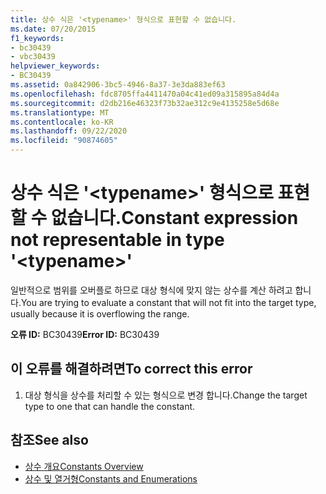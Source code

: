```yaml
---
title: 상수 식은 '<typename>' 형식으로 표현할 수 없습니다.
ms.date: 07/20/2015
f1_keywords:
- bc30439
- vbc30439
helpviewer_keywords:
- BC30439
ms.assetid: 0a842906-3bc5-4946-8a37-3e3da883ef63
ms.openlocfilehash: fdc8705ffa4411470a04c41ed09a315895a84d4a
ms.sourcegitcommit: d2db216e46323f73b32ae312c9e4135258e5d68e
ms.translationtype: MT
ms.contentlocale: ko-KR
ms.lasthandoff: 09/22/2020
ms.locfileid: "90874605"
---
```

# <a name="constant-expression-not-representable-in-type-typename"></a><span data-ttu-id="cfc5a-102">상수 식은 '\<typename>' 형식으로 표현할 수 없습니다.</span><span class="sxs-lookup"><span data-stu-id="cfc5a-102">Constant expression not representable in type '\<typename>'</span></span>

<span data-ttu-id="cfc5a-103">일반적으로 범위를 오버플로 하므로 대상 형식에 맞지 않는 상수를 계산 하려고 합니다.</span><span class="sxs-lookup"><span data-stu-id="cfc5a-103">You are trying to evaluate a constant that will not fit into the target type, usually because it is overflowing the range.</span></span>  
  
 <span data-ttu-id="cfc5a-104">**오류 ID:** BC30439</span><span class="sxs-lookup"><span data-stu-id="cfc5a-104">**Error ID:** BC30439</span></span>  
  
## <a name="to-correct-this-error"></a><span data-ttu-id="cfc5a-105">이 오류를 해결하려면</span><span class="sxs-lookup"><span data-stu-id="cfc5a-105">To correct this error</span></span>  
  
1. <span data-ttu-id="cfc5a-106">대상 형식을 상수를 처리할 수 있는 형식으로 변경 합니다.</span><span class="sxs-lookup"><span data-stu-id="cfc5a-106">Change the target type to one that can handle the constant.</span></span>  
  
## <a name="see-also"></a><span data-ttu-id="cfc5a-107">참조</span><span class="sxs-lookup"><span data-stu-id="cfc5a-107">See also</span></span>

- [<span data-ttu-id="cfc5a-108">상수 개요</span><span class="sxs-lookup"><span data-stu-id="cfc5a-108">Constants Overview</span></span>](../../programming-guide/language-features/constants-enums/constants-overview.md)
- [<span data-ttu-id="cfc5a-109">상수 및 열거형</span><span class="sxs-lookup"><span data-stu-id="cfc5a-109">Constants and Enumerations</span></span>](../constants-and-enumerations.md)
